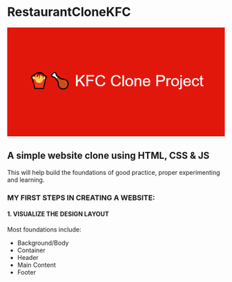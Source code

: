 # RestaurantCloneKFC

<img src="images/🍟🍗_KFC_Clone_Project.png" alt="ReadME banner">

## A simple website clone using HTML, CSS & JS

This will help build the foundations of good practice, proper experimenting and learning.


### MY FIRST STEPS IN CREATING A WEBSITE:

#### 1. VISUALIZE THE DESIGN LAYOUT

Most foundations include: 

* Background/Body
* Container
* Header
* Main Content
* Footer
